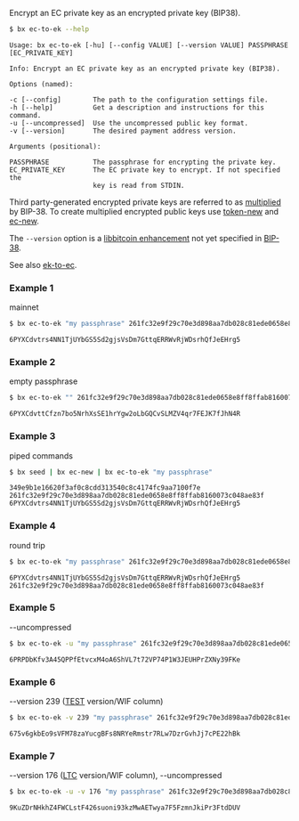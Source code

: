 Encrypt an EC private key as an encrypted private key (BIP38).
```sh
$ bx ec-to-ek --help
```
```
Usage: bx ec-to-ek [-hu] [--config VALUE] [--version VALUE] PASSPHRASE   
[EC_PRIVATE_KEY]                                                         

Info: Encrypt an EC private key as an encrypted private key (BIP38).     

Options (named):

-c [--config]        The path to the configuration settings file.        
-h [--help]          Get a description and instructions for this command.
-u [--uncompressed]  Use the uncompressed public key format.             
-v [--version]       The desired payment address version.                

Arguments (positional):

PASSPHRASE           The passphrase for encrypting the private key.      
EC_PRIVATE_KEY       The EC private key to encrypt. If not specified the 
                     key is read from STDIN.
```
Third party-generated encrypted private keys are referred to as [multiplied](https://github.com/bitcoin/bips/blob/master/bip-0038.mediawiki#Encryption_when_EC_multiply_mode_is_used) by BIP-38. To create multiplied encrypted public keys use [token-new](bx-token-new) and [ec-new](bx-ec-new).

The `--version` option is a [libbitcoin enhancement](https://github.com/libbitcoin/libbitcoin/wiki/Altchain-Encrypted-Private-Keys) not yet specified in [BIP-38](https://github.com/bitcoin/bips/blob/master/bip-0038.mediawiki).

See also [ek-to-ec](bx-ek-to-ec).
### Example 1
mainnet
```sh
$ bx ec-to-ek "my passphrase" 261fc32e9f29c70e3d898aa7db028c81ede0658e8ff8ffab8160073c048ae83f
```
```
6PYXCdvtrs4NN1TjUYbGS5Sd2gjsVsDm7GttqERRWvRjWDsrhQfJeEHrg5
```
### Example 2
empty passphrase
```sh
$ bx ec-to-ek "" 261fc32e9f29c70e3d898aa7db028c81ede0658e8ff8ffab8160073c048ae83f
```
```
6PYXCdvttCfzn7bo5NrhXsSE1hrYgw2oLbGQCvSLMZV4qr7FEJK7fJhN4R
```
### Example 3
piped commands
```sh
$ bx seed | bx ec-new | bx ec-to-ek "my passphrase"
```
```
349e9b1e16620f3af0c8cdd313540c8c4174fc9aa7100f7e
261fc32e9f29c70e3d898aa7db028c81ede0658e8ff8ffab8160073c048ae83f
6PYXCdvtrs4NN1TjUYbGS5Sd2gjsVsDm7GttqERRWvRjWDsrhQfJeEHrg5
```
### Example 4
round trip
```sh
$ bx ec-to-ek "my passphrase" 261fc32e9f29c70e3d898aa7db028c81ede0658e8ff8ffab8160073c048ae83f | bx ek-to-ec "my passphrase"
```
```
6PYXCdvtrs4NN1TjUYbGS5Sd2gjsVsDm7GttqERRWvRjWDsrhQfJeEHrg5
261fc32e9f29c70e3d898aa7db028c81ede0658e8ff8ffab8160073c048ae83f
```
### Example 5
--uncompressed
```sh
$ bx ec-to-ek -u "my passphrase" 261fc32e9f29c70e3d898aa7db028c81ede0658e8ff8ffab8160073c048ae83f
```
```
6PRPDbKfv3A45QPPfEtvcxM4oA6ShVL7t72VP74P1W3JEUHPrZXNy39FKe
```
### Example 6
--version 239 ([TEST](https://github.com/libbitcoin/libbitcoin/wiki/BIP44-Altcoin-Version-Mappings#bip44-altcoin-version-mapping-table) version/WIF column)
```sh
$ bx ec-to-ek -v 239 "my passphrase" 261fc32e9f29c70e3d898aa7db028c81ede0658e8ff8ffab8160073c048ae83f
```
```
675v6gkbEo9sVFM78zaYucgBFs8NRYeRmstr7RLw7DzrGvhJj7cPE22hBk
```
### Example 7
--version 176 ([LTC](https://github.com/libbitcoin/libbitcoin/wiki/BIP44-Altcoin-Version-Mappings#bip44-altcoin-version-mapping-table) version/WIF column), --uncompressed
```sh
$ bx ec-to-ek -u -v 176 "my passphrase" 261fc32e9f29c70e3d898aa7db028c81ede0658e8ff8ffab8160073c048ae83f
```
```
9KuZDrNHkhZ4FWCLstF426suoni93kzMwAETwya7F5FzmnJkiPr3FtdDUV
```